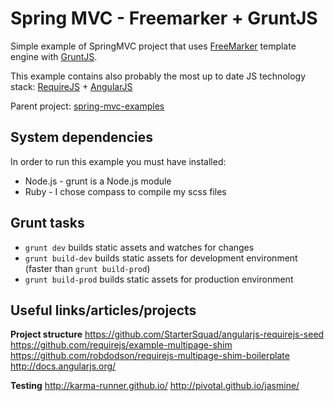Spring MVC - Freemarker + GruntJS
===============================

Simple example of SpringMVC project that uses [FreeMarker](http://freemarker.org/) template engine with [GruntJS](http://gruntjs.com/). 

This example contains also probably the most up to date JS technology stack: [RequireJS](http://requirejs.org/) + [AngularJS](http://angularjs.org/)

Parent project: [spring-mvc-examples](../../../)


System dependencies
-------------------
In order to run this example you must have installed:
- Node.js - grunt is a Node.js module
- Ruby - I chose compass to compile my scss files 

Grunt tasks
-----------
- `grunt dev` builds static assets and watches for changes
- `grunt build-dev` builds static assets for development environment (faster than `grunt build-prod`)
- `grunt build-prod` builds static assets for production environment

Useful links/articles/projects
------------------------------

**Project structure**
https://github.com/StarterSquad/angularjs-requirejs-seed
https://github.com/requirejs/example-multipage-shim
https://github.com/robdodson/requirejs-multipage-shim-boilerplate
http://docs.angularjs.org/

**Testing**
http://karma-runner.github.io/
http://pivotal.github.io/jasmine/